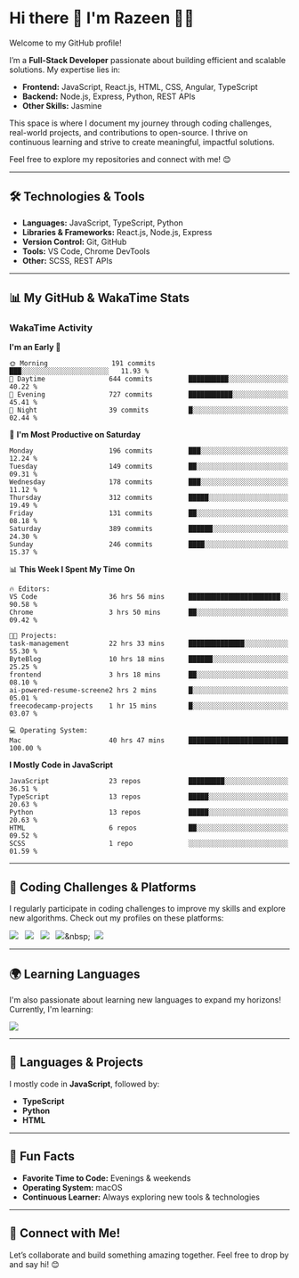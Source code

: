 # Hi there 👋 I'm Razeen 👩‍💻

Welcome to my GitHub profile!  

I’m a **Full-Stack Developer** passionate about building efficient and scalable solutions. My expertise lies in:  
- **Frontend:** JavaScript, React.js, HTML, CSS, Angular, TypeScript
- **Backend:** Node.js, Express, Python, REST APIs
- **Other Skills:** Jasmine

This space is where I document my journey through coding challenges, real-world projects, and contributions to open-source. I thrive on continuous learning and strive to create meaningful, impactful solutions.  

Feel free to explore my repositories and connect with me! 😊  

---

## 🛠️ Technologies & Tools  
- **Languages:** JavaScript, TypeScript, Python  
- **Libraries & Frameworks:** React.js, Node.js, Express  
- **Version Control:** Git, GitHub  
- **Tools:** VS Code, Chrome DevTools  
- **Other:** SCSS, REST APIs  

---


## 📊 My GitHub & WakaTime Stats

### **WakaTime Activity**

<!--START_SECTION:waka-->
**I'm an Early 🐤** 

```text
🌞 Morning                191 commits         ███░░░░░░░░░░░░░░░░░░░░░░   11.93 % 
🌆 Daytime                644 commits         ██████████░░░░░░░░░░░░░░░   40.22 % 
🌃 Evening                727 commits         ███████████░░░░░░░░░░░░░░   45.41 % 
🌙 Night                  39 commits          █░░░░░░░░░░░░░░░░░░░░░░░░   02.44 % 
```
📅 **I'm Most Productive on Saturday** 

```text
Monday                   196 commits         ███░░░░░░░░░░░░░░░░░░░░░░   12.24 % 
Tuesday                  149 commits         ██░░░░░░░░░░░░░░░░░░░░░░░   09.31 % 
Wednesday                178 commits         ███░░░░░░░░░░░░░░░░░░░░░░   11.12 % 
Thursday                 312 commits         █████░░░░░░░░░░░░░░░░░░░░   19.49 % 
Friday                   131 commits         ██░░░░░░░░░░░░░░░░░░░░░░░   08.18 % 
Saturday                 389 commits         ██████░░░░░░░░░░░░░░░░░░░   24.30 % 
Sunday                   246 commits         ████░░░░░░░░░░░░░░░░░░░░░   15.37 % 
```


📊 **This Week I Spent My Time On** 

```text
🔥 Editors: 
VS Code                  36 hrs 56 mins      ███████████████████████░░   90.58 % 
Chrome                   3 hrs 50 mins       ██░░░░░░░░░░░░░░░░░░░░░░░   09.42 % 

🐱‍💻 Projects: 
task-management          22 hrs 33 mins      ██████████████░░░░░░░░░░░   55.30 % 
ByteBlog                 10 hrs 18 mins      ██████░░░░░░░░░░░░░░░░░░░   25.25 % 
frontend                 3 hrs 18 mins       ██░░░░░░░░░░░░░░░░░░░░░░░   08.10 % 
ai-powered-resume-screene2 hrs 2 mins        █░░░░░░░░░░░░░░░░░░░░░░░░   05.01 % 
freecodecamp-projects    1 hr 15 mins        █░░░░░░░░░░░░░░░░░░░░░░░░   03.07 % 

💻 Operating System: 
Mac                      40 hrs 47 mins      █████████████████████████   100.00 % 
```

**I Mostly Code in JavaScript** 

```text
JavaScript               23 repos            █████████░░░░░░░░░░░░░░░░   36.51 % 
TypeScript               13 repos            █████░░░░░░░░░░░░░░░░░░░░   20.63 % 
Python                   13 repos            █████░░░░░░░░░░░░░░░░░░░░   20.63 % 
HTML                     6 repos             ██░░░░░░░░░░░░░░░░░░░░░░░   09.52 % 
SCSS                     1 repo              ░░░░░░░░░░░░░░░░░░░░░░░░░   01.59 % 
```




<!--END_SECTION:waka-->


---

## 🌟 Coding Challenges & Platforms  
I regularly participate in coding challenges to improve my skills and explore new algorithms. Check out my profiles on these platforms:  

[![](https://img.shields.io/badge/-LeetCode-FFA116?style=for-the-badge&logo=LeetCode&logoColor=black)](https://leetcode.com/u/srazeen)&nbsp;&nbsp;
[![](https://img.shields.io/badge/-Hackerrank-2EC866?style=for-the-badge&logo=HackerRank&logoColor=white)](https://www.hackerrank.com/profile/razeen_m_shaikh)&nbsp;&nbsp;
[![](https://img.shields.io/badge/freecodecamp-27273D?style=for-the-badge&logo=freecodecamp&logoColor=white)](https://www.freecodecamp.org/razeen)&nbsp;&nbsp;
[![](https://img.shields.io/badge/Exercism-009CAB?style=for-the-badge&logo=exercism&logoColor=white)]([https://exercism.io](https://exercism.org/profiles/Razeen-Shaikh))&nbsp;&nbsp;
[![](https://img.shields.io/badge/coding%20ninjas-DD6620?style=for-the-badge&logo=codingninjas&logoColor=white)](https://www.naukri.com/code360/profile/razeen)

---

## 🌍 Learning Languages  
I'm also passionate about learning new languages to expand my horizons! Currently, I'm learning:

[![](https://img.shields.io/badge/Duolingo-58CC02?style=for-the-badge&logo=Duolingo&logoColor=white)](https://www.duolingo.com/profile/razeen_shaikh)

---

## 🚀 Languages & Projects  
I mostly code in **JavaScript**, followed by:  
- **TypeScript**  
- **Python**  
- **HTML**  

---

## 🌟 Fun Facts  
- **Favorite Time to Code:** Evenings & weekends  
- **Operating System:** macOS  
- **Continuous Learner:** Always exploring new tools & technologies  

---

## 💬 Connect with Me!  
Let’s collaborate and build something amazing together. Feel free to drop by and say hi! 😊  


